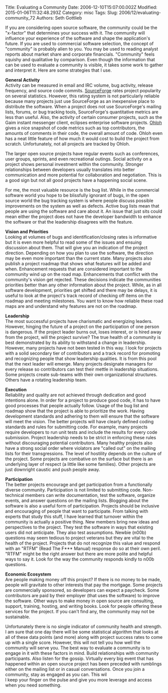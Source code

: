 Title: Evaluating a Community
Date: 2006-12-10T15:07:00.002Z
Modified: 2015-01-06T11:32:48.293Z
Category: misc
Tags: 
Slug: 2006/12/evaluating-community_72
Authors: Seth Gottlieb

If you are considering open source software, the community could be the "x-factor" that determines your success with it. The community will influence your experience of the software and shape the application's future. If you are used to commercial software selection, the concept of "community" is probably alien to you. You may be used to reading analyst reports about market share and corporate financials. "Community" feels squishy and qualitative by comparison. Even though the information that can be used to evaluate a community is visible, it takes some work to gather and interpret it. Here are some strategies that I use.   

__General Activity__   
Activity can be measured in email and IRC volume, bug activity, release frequency, and source code commits. [SourceForge](http://sourceforge.net) rates project popularity on several statistics. However, this rating system is not particularly reliable because many projects just use SourceForge as an inexpensive place to distribute the software. When a project does not use SourceForge's mailing lists, forums, or bug tracking tools, SourceForge's quantitative metrics are less than useful. Also, the activity of certain consumer projects, such as the Gaim instant messenger client, eclipses enterprise software projects. [Ohloh](http://www.ohloh.com/) gives a nice snapshot of code metrics such as top contributors, the amounts of comments in their code, the overall amount of code. Ohloh even has a neat little feature of how much it would cost to build the project from scratch. Unfortunately, not all projects are tracked by Ohloh.   

The larger open source projects have regular events such as conferences, user groups, sprints, and even recreational outings. Social activity on a project shows personal investment within the community. Stronger relationships between developers usually translates into better communication and more potential for collaboration and negotiation. This is a good sign but not all good projects have a happening social scene.   

For me, the most valuable resource is the bug list. While in the commercial software world you hope to be blissfully ignorant of bugs, in the open source world the bug tracking system is where people discuss possible improvements on the system as well as defects. Active bug lists mean that people are using the software and care about it. An issue that just sits could mean either the project does not have the developer bandwidth to enhance the software or that the leadership disagrees with the feature.  

__Vision and Priorities__   
Looking at volumes of bugs and identification/closing rates is informative but it is even more helpful to read some of the issues and ensuing discussion about them. That will give you an indication of the project direction. Depending on how you plan to use the software, the direction may be even more important than the current state. Many projects also publish a project roadmap that shows what features will be added and when. Enhancement requests that are considered important to the community wind up on the road map. Enhancements that conflict with the community's vision get rejected. These decisions indicate the communities priorities better than any other information about the project. While, as in all software development, priorities get shifted and there may be delays, it is useful to look at the project's track record of checking off items on the roadmap and meeting milestones. You want to know how reliable these road maps are and understand why features are not on the roadmap.   

__Leadership__   
The most successful projects have charismatic and energizing leaders. However, hinging the future of a project on the participation of one person is dangerous. If the project leader burns out, loses interest, or is hired away from the project, will the project survive? The true health of a community is best demonstrated by its ability to withstand a change in leadership. However, many projects have not been tested in this way. I look for projects with a solid secondary tier of contributors and a track record for promoting and recognizing people that show leadership qualities. It is from this pool that the next leader will emerge. Many projects designate managers for every release so contributors can test their mettle in leadership situations. Some projects create sub-teams with their own organizational structures. Others have a rotating leadership team.  

__Execution__   
Reliability and quality are not achieved through dedication and good intentions alone. In order for a project to produce good code, it has to have good processes that people actually follow. Usage of the bug list and roadmap show that the project is able to prioritize the work. Having development standards and adhering to them will ensure that the software will meet the vision. The better projects will have clearly defined coding standards and rules for submitting code. For example, many projects require developers to run unit tests and include the results for every code submission. Project leadership needs to be strict in enforcing these rules without discouraging potential contributors. Many healthy projects also have a strong social order where violators are "called out" on the mailing lists for their transgressions. The level of hostility depends on the culture of the project. Some projects are combative on the surface but there is an underlying layer of respect (a little like some families). Other projects are just downright caustic and push people away.   

__Participation__   
The better projects encourage and get participation from a functionally diverse community. Participation is not limited to submitting code. Non-technical members can write documentation, test the software, organize events, and answer questions on the mailing lists. Blogging about the software is also a useful form of participation. Projects should be inclusive and encouraging of people that want to participate. From talking with experts that study this stuff, I have learned that turnover within the community is actually a positive thing. New members bring new ideas and perspectives to the project. They test the software in ways that existing users did not anticipate. They also test assumptions. Newbie (n00b) questions may seem tedious to project veterans but they are vital to the health of the project. Projects that do not recognize this value and respond with an "RTFM" (Read The F\*\*\* Manual) response do so at their own peril. "RTFM" might be the right answer but there are more polite and helpful ways to say it. Look for the way the community responds kindly to n00b questions.   

__Economic Ecosystem__   
Are people making money off this project? If there is no money to be made, people will gravitate to other interests that pay the mortgage. Some projects are commercially sponsored, so developers can expect a paycheck. Some contributors are paid by their employer (that uses the software) to improve the software. Other ways to make money in open source are consulting, support, training, hosting, and writing books. Look for people offering these services for the project. If you can't find any, the community may not be sustainable.  

Unfortunately there is no single indicator of community health and strength.  I am sure that one day there will be some statistical algorithm that looks at all of these data points (and more) along with project success rates to come up with a single score.  However, this will not tell you how well the community will serve you.  The best way to evaluate a community is to engage in it with these factors in mind.  Build relationships with community participants.  Also listen for the gossip.  Virtually every big event that has happened within an open source project has been preceded with rumblings either on the mailing list or in casual conversations.  Once you join a community, stay as engaged as you can.  This wil  
l keep your finger on the pulse and give you more leverage and access when you need something.
